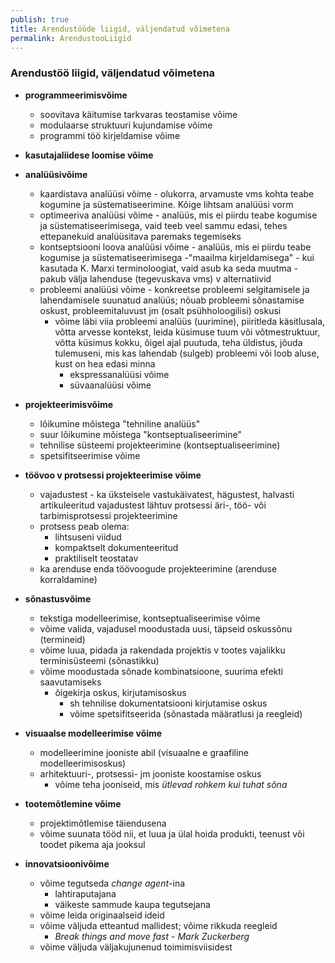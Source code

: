 ```yaml
---
publish: true
title: Arendustööde liigid, väljendatud võimetena
permalink: ArendustooLiigid
---
```


### Arendustöö liigid, väljendatud võimetena

- __programmeerimisvõime__
  - soovitava käitumise tarkvaras teostamise võime
  - modulaarse struktuuri kujundamise võime
  - programmi töö kirjeldamise võime

- __kasutajaliidese loomise võime__

- __analüüsivõime__
  - kaardistava analüüsi võime - olukorra, arvamuste vms kohta teabe kogumine ja süstematiseerimine. Kõige lihtsam analüüsi vorm
  - optimeeriva analüüsi võime - analüüs, mis ei piirdu teabe kogumise ja süstematiseerimisega, vaid teeb veel sammu edasi, tehes ettepanekuid analüüsitava paremaks tegemiseks
  - kontseptsiooni loova analüüsi võime - analüüs, mis ei piirdu teabe kogumise ja süstematiseerimisega -"maailma kirjeldamisega" - kui kasutada K. Marxi terminoloogiat, vaid asub ka seda muutma - pakub välja lahenduse (tegevuskava vms) v alternatiivid
  - probleemi analüüsi võime - konkreetse probleemi selgitamisele ja lahendamisele suunatud analüüs; nõuab probleemi sõnastamise oskust, probleemitaluvust jm (osalt psühholoogilisi) oskusi
    - võime läbi viia probleemi analüüs (uurimine), piiritleda käsitlusala, võtta arvesse kontekst, leida küsimuse tuum või võtmestruktuur, võtta küsimus kokku, õigel ajal puutuda, teha üldistus, jõuda tulemuseni, mis kas lahendab (sulgeb) probleemi või loob aluse, kust on hea edasi minna
      - ekspressanalüüsi võime
      - süvaanalüüsi võime  
  
- __projekteerimisvõime__
  - lõikumine mõistega "tehniline analüüs"
  - suur lõikumine mõistega "kontseptualiseerimine"
  - tehnilise süsteemi projekteerimine (kontseptualiseerimine)
  - spetsifitseerimise võime

- __töövoo v protsessi projekteerimise võime__
  - vajadustest - ka üksteisele vastukäivatest, hägustest, halvasti artikuleeritud vajadustest lähtuv protsessi äri-, töö- või tarbimisprotsessi projekteerimine
  - protsess peab olema:
    - lihtsuseni viidud
    - kompaktselt dokumenteeritud
    - praktiliselt teostatav
  - ka arenduse enda töövoogude projekteerimine (arenduse korraldamine)

- __sõnastusvõime__
  - tekstiga modelleerimise, kontseptualiseerimise võime
  - võime valida, vajadusel moodustada uusi, täpseid oskussõnu (termineid)
  - võime luua, pidada ja rakendada projektis v tootes vajalikku terminisüsteemi (sõnastikku)
  - võime moodustada sõnade kombinatsioone, suurima efekti saavutamiseks
    - õigekirja oskus, kirjutamisoskus
      - sh tehnilise dokumentatsiooni kirjutamise oskus
      - võime spetsifitseerida (sõnastada määratlusi ja reegleid)
      
- __visuaalse modelleerimise võime__
  - modelleerimine jooniste abil (visuaalne e graafiline modelleerimisoskus)
  - arhitektuuri-, protsessi- jm jooniste koostamise oskus
    - võime teha jooniseid, mis _ütlevad rohkem kui tuhat sõna_
    
- __tootemõtlemine võime__
  - projektimõtlemise täiendusena
  - võime suunata tööd nii, et luua ja ülal hoida produkti, teenust või toodet pikema aja jooksul

- __innovatsioonivõime__
  - võime tegutseda _change agent_-ina
    - lahtiraputajana
    - väikeste sammude kaupa tegutsejana
  - võime leida originaalseid ideid
  - võime väljuda etteantud mallidest; võime rikkuda reegleid
    - _Break things and move fast - Mark Zuckerberg_
  - võime väljuda väljakujunenud toimimisviisidest

